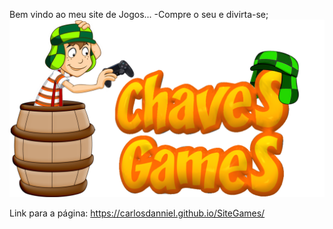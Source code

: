 Bem vindo ao meu site de Jogos...
-Compre o seu e divirta-se;
<img src="img/logo.png">

Link para a página: https://carlosdanniel.github.io/SiteGames/